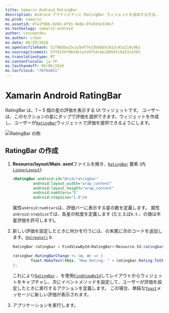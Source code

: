 ```yaml
---
title: Xamarin Android RatingBar
description: Android アクティビティに RatingBar ウィジェットを追加する方法。
ms.prod: xamarin
ms.assetid: d7a1f9bb-926d-4f93-9e8e-0fa933e330e7
ms.technology: xamarin-android
author: conceptdev
ms.author: crdun
ms.date: 08/29/2018
ms.openlocfilehash: 51f88dba25ca2b4f7e33bb8b5c813c43a214c062
ms.sourcegitcommit: 57f815bf0024b1afe9754c0e28054fc0a53ce302
ms.translationtype: MT
ms.contentlocale: ja-JP
ms.lasthandoff: 09/06/2019
ms.locfileid: "70764851"
---
```

# <a name="xamarinandroid-ratingbar"></a>Xamarin Android RatingBar

RatingBar は、1 ~ 5 個の星の評価を表示する UI ウィジェットです。 ユーザーは、このセクションの星にタップで評価を選択できます。ウィジェットを作成し、ユーザーが[`RatingBar`](xref:Android.Widget.RatingBar)ウィジェットで評価を提供できるようにします。

![RatingBar の例](ratingbar-images/01-ratingbar.png)

## <a name="creating-a-ratingbar"></a>RatingBar の作成

1. **Resource/layout/Main. axml**ファイルを開き、[`RatingBar`](xref:Android.Widget.RatingBar)
   要素 (内[`LinearLayout`](xref:Android.Widget.LinearLayout)):

   ```xml
   <RatingBar android:id="@+id/ratingbar"
            android:layout_width="wrap_content"
            android:layout_height="wrap_content"
            android:numStars="5"
            android:stepSize="1.0"/>
   ```

   属性`android:numStars`は、評価バーに表示する星の数を定義します。 属性`android:stepSize`では、各星の粒度を定義します (たとえば`0.5` 、の値は半星評価を許可します)。

2. 新しい評価を設定したときに何かを行うには、の末尾に次のコードを追加します。[`OnCreate()`](xref:Android.App.Activity.OnCreate*)
   b

    ```csharp
    RatingBar ratingbar = FindViewById<RatingBar>(Resource.Id.ratingbar);

    ratingbar.RatingBarChange += (o, e) => {
            Toast.MakeText(this, "New Rating: " + ratingbar.Rating.ToString (), ToastLength.Short).Show ();
    };
    ```

    これにより[`RatingBar`](xref:Android.Widget.RatingBar) 、を使用[`FindViewById`](xref:Android.App.Activity.FindViewById*)してレイアウトからウィジェットをキャプチャし、次にイベントメソッドを設定して、ユーザーが評価を設定したときに実行するアクションを定義します。 この場合、単純な[`Toast`](xref:Android.Widget.Toast)メッセージに新しい評価が表示されます。

3. アプリケーションを実行します。
